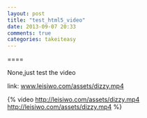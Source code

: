 ```yaml
---
layout: post
title: "test_html5_video"
date: 2013-09-07 20:33
comments: true
categories: takeiteasy
---
```


====

None,just test the video

link: www.leisiwo.com/assets/dizzy.mp4

{% video http://leisiwo.com/assets/dizzy.mp4 http://leisiwo.com/assets/dizzy.mp4 %}
